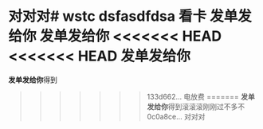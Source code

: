 对对对# wstc
dsfasdfdsa
**看卡**
**发单发给你**
**发单发给你**
<<<<<<< HEAD
<<<<<<< HEAD
**发单发给你**
=======
**发单发给你**得到
>>>>>>> 133d662... 电放费
=======
**发单发给你**得到滚滚滚刚刚过不多不 
>>>>>>> 0c0a8ce... 对对对
